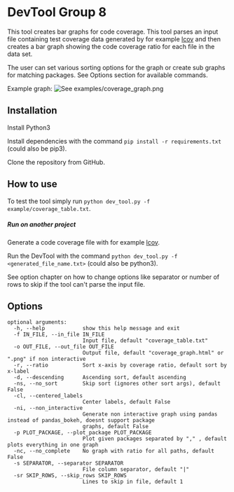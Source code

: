 # DevTool Group 8

This tool creates bar graphs for code coverage. This tool parses an input file containing test coverage data generated 
by for example [lcov](http://ltp.sourceforge.net/coverage/lcov.php) and then creates a bar graph showing the code 
coverage ratio for each file in the data set.

The user can set various sorting options for the graph or create sub graphs for matching packages. See Options section
for available commands.

Example graph:
![See examples/coverage_graph.png](https://github.com/group8-dat265/DevTool/blob/master/image.jpg?raw=true)

## Installation
Install Python3

Install dependencies with the command ```pip install -r requirements.txt``` (could also be pip3).

Clone the repository from GitHub.

## How to use
To test the tool simply run ```python dev_tool.py -f example/coverage_table.txt```.

##### Run on another project
Generate a code coverage file with for example [lcov](http://ltp.sourceforge.net/coverage/lcov.php).

Run the DevTool with the command ```python dev_tool.py -f <generated_file_name.txt>``` (could also be python3).

See option chapter on how to change options like separator or number of rows to skip if the tool can't parse the input 
file.

## Options
```
optional arguments:
  -h, --help            show this help message and exit
  -f IN_FILE, --in_file IN_FILE
                        Input file, default "coverage_table.txt"
  -o OUT_FILE, --out_file OUT_FILE
                        Output file, default "coverage_graph.html" or ".png" if non interactive
  -r, --ratio           Sort x-axis by coverage ratio, default sort by x-label
  -d, --descending      Ascending sort, default ascending
  -ns, --no_sort        Skip sort (ignores other sort args), default False
  -cl, --centered_labels
                        Center labels, default False
  -ni, --non_interactive
                        Generate non interactive graph using pandas instead of pandas_bokeh, doesnt support package
                        graphs, default False
  -p PLOT_PACKAGE, --plot_package PLOT_PACKAGE
                        Plot given packages separated by "," , default plots everything in one graph
  -nc, --no_complete    No graph with ratio for all paths, default False
  -s SEPARATOR, --separator SEPARATOR
                        File column separator, default "|"
  -sr SKIP_ROWS, --skip_rows SKIP_ROWS
                        Lines to skip in file, default 1
```
<!-- [![Open in CodeLab](https://colab.research.google.com/assets/colab-badge.svg)](https://colab.research.google.com/github/group8-dat265/DevTool/blob/master/Dev_Tool.ipynb) -->

